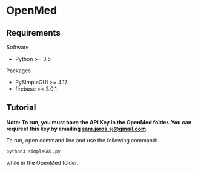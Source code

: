 # OpenMed
## Requirements
Software
- Python >= 3.5

Packages
- PySimpleGUI >= 4.17
- firebase >= 3.0.1

## Tutorial
**Note: To run, you must have the API Key in the OpenMed folder. You can requrest this key by emailing sam.jaros.sj@gmail.com.**

To run, open command line and use the following command:

    python3 simpleGUI.py

while in the OpenMed folder.
